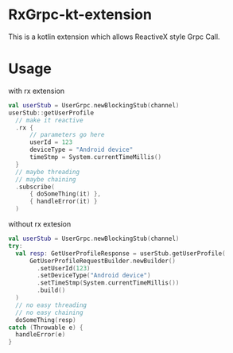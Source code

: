 # RxGrpc-kt-extension
This is a kotlin extension which allows ReactiveX style Grpc Call.

# Usage
with rx extension
```kotlin
val userStub = UserGrpc.newBlockingStub(channel)
userStub::getUserProfile
  // make it reactive
  .rx {
      // parameters go here
      userId = 123
      deviceType = "Android device"
      timeStmp = System.currentTimeMillis()
  }
  // maybe threading
  // maybe chaining
  .subscribe(
      { doSomeThing(it) },
      { handleError(it) }
  )
```

without rx extesion
```kotlin
val userStub = UserGrpc.newBlockingStub(channel)
try:
  val resp: GetUserProfileResponse = userStub.getUserProfile(
      GetUserProfileRequestBuilder.newBuilder()
        .setUserId(123)
        .setDeviceType("Android device")
        .setTimeStmp(System.currentTimeMillis())
        .build()
  )
  // no easy threading
  // no easy chaining
  doSomeThing(resp)
catch (Throwable e) {
  handleError(e)
}
```
